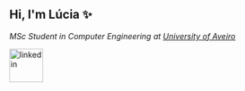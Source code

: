 <h2> Hi, I'm Lúcia ✨<!--<img src="https://media.giphy.com/media/WUlplcMpOCEmTGBtBW/giphy.gif" width="40">--></h2>
<!--<img align='right' src="https://media.giphy.com/media/ieyl9zmCjO4b4t6qoY/giphy.gif" width="230">-->
<p><em>MSc Student in Computer Engineering at <a href="http://www.ua.pt">University of Aveiro</a> <!--<img src="https://media.giphy.com/media/fYSnHlufseco8Fh93Z/giphy.gif" width="30">--><!--</br>Developer Consultant at <a href="https://www.thoughtworks.com">ThoughtWorks</a><img src="https://media.giphy.com/media/WUlplcMpOCEmTGBtBW/giphy.gif" width="30"><img src="https://media.giphy.com/media/mGcNjsfWAjY5AEZNw6/giphy.gif" width="50"> -->
</em></p>

[<img src='https://user-images.githubusercontent.com/45875556/111922090-e9a82780-8a8f-11eb-9079-0058c2983189.png' alt='linkedin' height='60'>](https://www.linkedin.com/in/lucia-mb-sousa////) 


